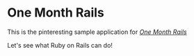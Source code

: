 # One Month Rails

This is the pinteresting sample application for [*One Month Rails*](http://onemonthrails.com)

Let's see what Ruby on Rails can do!